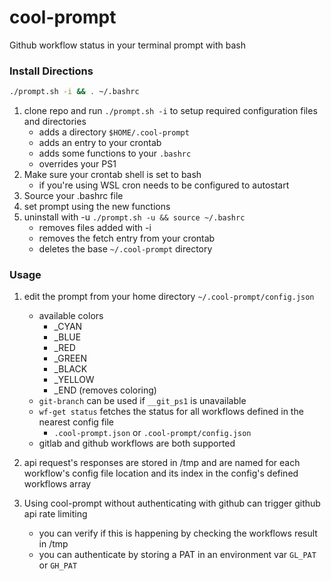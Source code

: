 # cool-prompt

Github workflow status in your terminal prompt with bash 

### Install Directions
```sh
./prompt.sh -i && . ~/.bashrc
```
1. clone repo and run `./prompt.sh -i` to setup required configuration files and directories
    - adds a directory `$HOME/.cool-prompt`
    - adds an entry to your crontab
    - adds some functions to your `.bashrc`
    - overrides your PS1
2. Make sure your crontab shell is set to bash
    - if you're using WSL cron needs to be configured to autostart
3. Source your .bashrc file
4. set prompt using the new functions
5. uninstall with -u `./prompt.sh -u && source ~/.bashrc`
    - removes files added with -i
    - removes the fetch entry from your crontab
    - deletes the base `~/.cool-prompt` directory


### Usage 
1. edit the prompt from your home directory `~/.cool-prompt/config.json`
    - available colors
        - _CYAN
        - _BLUE
        - _RED
        - _GREEN
        - _BLACK
        - _YELLOW
        - _END (removes coloring)
    - `git-branch` can be used if `__git_ps1` is unavailable
    - `wf-get status` fetches the status for all workflows defined in the nearest config file
        - `.cool-prompt.json` or `.cool-prompt/config.json`
    - gitlab and github workflows are both supported

2. api request's responses are stored in /tmp and are named for each workflow's config file location and its index in the config's defined workflows array

3. Using cool-prompt without authenticating with github can trigger github api rate limiting 
    - you can verify if this is happening by checking the workflows result in /tmp
    - you can authenticate by storing a PAT in an environment var `GL_PAT` or `GH_PAT`
